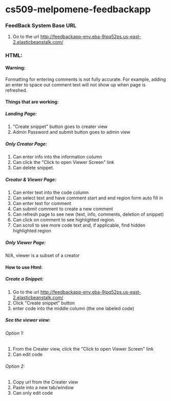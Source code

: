 # cs509-melpomene-feedbackapp

### FeedBack System Base URL
1. Go to the url http://feedbackapp-env.eba-9ipq52ps.us-east-2.elasticbeanstalk.com/

### HTML:
#### Warning:
Formatting for entering comments is not fully accurate.
For example, adding an enter to space out comment text will not show up when page is refreshed.

#### Things that are working:
##### Landing Page:
1. "Create snippet" button goes to creater view
2. Admin Password and submit button goes to admin view

##### Only Creator Page:
1. Can enter info into the information column
2. Can click the "Click to open Viewer Screen" link
3. Can delete snippet.

##### Creator & Viewer Page:
1. Can enter text into the code column
2. Can select text and have comment start and end region form auto fill in
3. Can enter text for comment
4. Can submit comment to create a new comment
5. Can refresh page to see new (text, info, comments, deletion of snippet)
6. Can click on comment to see highlighted region.
7. Can scroll to see more code text and, if applicable, find hidden highlighted region

##### Only Viewer Page:
N/A, viewer is a subset of a creator

#### How to use Html: 
##### Create a Snippet:
1. Go to the url http://feedbackapp-env.eba-9ipq52ps.us-east-2.elasticbeanstalk.com/
2. Click "Create snippet" button
3. enter code into the middle column (the one labeled code)

##### See the viewer view:
###### Option 1:
1. From the Creater view, click the "Click to open Viewer Screen" link
2. Can edit code

###### Option 2:
1. Copy url from the Creater view
2. Paste into a new tab/window
3. Can only edit code 
